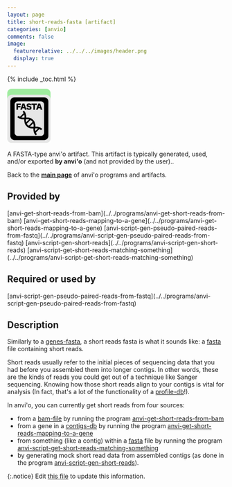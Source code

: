 ```yaml
---
layout: page
title: short-reads-fasta [artifact]
categories: [anvio]
comments: false
image:
  featurerelative: ../../../images/header.png
  display: true
---
```



{% include _toc.html %}


<img src="../../images/icons/FASTA.png" alt="FASTA" style="width:100px; border:none" />

A FASTA-type anvi'o artifact. This artifact is typically generated, used, and/or exported **by anvi'o** (and not provided by the user)..

Back to the **[main page](../../)** of anvi'o programs and artifacts.

## Provided by


<p style="text-align: left" markdown="1"><span class="artifact-p">[anvi-get-short-reads-from-bam](../../programs/anvi-get-short-reads-from-bam)</span> <span class="artifact-p">[anvi-get-short-reads-mapping-to-a-gene](../../programs/anvi-get-short-reads-mapping-to-a-gene)</span> <span class="artifact-p">[anvi-script-gen-pseudo-paired-reads-from-fastq](../../programs/anvi-script-gen-pseudo-paired-reads-from-fastq)</span> <span class="artifact-p">[anvi-script-gen-short-reads](../../programs/anvi-script-gen-short-reads)</span> <span class="artifact-p">[anvi-script-get-short-reads-matching-something](../../programs/anvi-script-get-short-reads-matching-something)</span></p>


## Required or used by


<p style="text-align: left" markdown="1"><span class="artifact-r">[anvi-script-gen-pseudo-paired-reads-from-fastq](../../programs/anvi-script-gen-pseudo-paired-reads-from-fastq)</span></p>


## Description

Similarly to a <span class="artifact-n">[genes-fasta](/software/anvio/help/main/artifacts/genes-fasta)</span>, a short reads fasta is what it sounds like: a <span class="artifact-n">[fasta](/software/anvio/help/main/artifacts/fasta)</span> file containing short reads. 

Short reads usually refer to the initial pieces of sequencing data that you had before you assembled them into longer contigs. In other words, these are the kinds of reads you could get out of a technique like Sanger sequencing. Knowing how those short reads align to your contigs is vital for analysis (In fact, that's a lot of the functionality of a <span class="artifact-n">[profile-db](/software/anvio/help/main/artifacts/profile-db)</span>!). 

In anvi'o, you can currently get short reads from four sources:
* from a <span class="artifact-n">[bam-file](/software/anvio/help/main/artifacts/bam-file)</span> by running the program <span class="artifact-n">[anvi-get-short-reads-from-bam](/software/anvio/help/main/programs/anvi-get-short-reads-from-bam)</span> 
* from a gene in a <span class="artifact-n">[contigs-db](/software/anvio/help/main/artifacts/contigs-db)</span> by running the program <span class="artifact-n">[anvi-get-short-reads-mapping-to-a-gene](/software/anvio/help/main/programs/anvi-get-short-reads-mapping-to-a-gene)</span>
* from something (like a contig) within a <span class="artifact-n">[fasta](/software/anvio/help/main/artifacts/fasta)</span> file by running the program <span class="artifact-n">[anvi-script-get-short-reads-matching-something](/software/anvio/help/main/programs/anvi-script-get-short-reads-matching-something)</span>
* by generating mock short read data from assembled contigs (as done in the program <span class="artifact-n">[anvi-script-gen-short-reads](/software/anvio/help/main/programs/anvi-script-gen-short-reads)</span>). 


{:.notice}
Edit [this file](https://github.com/merenlab/anvio/tree/master/anvio/docs/artifacts/short-reads-fasta.md) to update this information.

